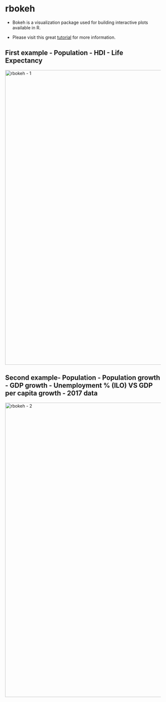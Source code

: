 # rbokeh

-  Bokeh is a visualization package used for building interactive plots available in R.

-  Please visit this great [tutorial](http://hafen.github.io/rbokeh/index.html) for more information.


## **First example - Population -  HDI  - Life Expectancy** 


<img width="950" alt="rbokeh - 1" src="https://user-images.githubusercontent.com/37122520/54087125-d8c46780-4347-11e9-8c8e-bfc4ab9b7654.png">


## **Second example- Population - Population growth - GDP growth - Unemployment % (ILO) VS GDP per capita growth  - 2017 data** 

<img width="949" alt="rbokeh - 2" src="https://user-images.githubusercontent.com/37122520/54087128-e11ca280-4347-11e9-8fc8-151ee0178767.png">

